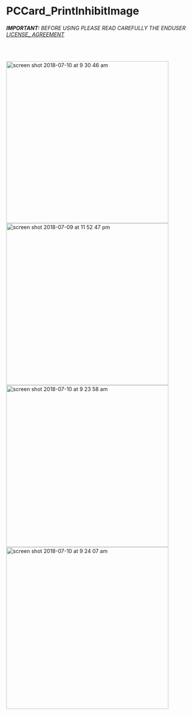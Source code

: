 # PCCard_PrintInhibitImage
###### __IMPORTANT:__ BEFORE USING PLEASE READ CAREFULLY THE ENDUSER [LICENSE_ AGREEMENT](http://link-os.github.io/Zebra_SDK_EULA.pdf)
<br />


<p float="left">
<img width="432" height=”600” alt="screen shot 2018-07-10 at 9 30 46 am" src="https://user-images.githubusercontent.com/41017424/42516767-fefb654a-8423-11e8-8b69-c62a6b55357f.png">
<img width="432" height=”600” alt="screen shot 2018-07-09 at 11 52 47 pm" src="https://user-images.githubusercontent.com/41017424/42516294-586bd5de-8423-11e8-9186-65a375b3148c.png">
<img width="432" height=”600” alt="screen shot 2018-07-10 at 9 23 58 am" src="https://user-images.githubusercontent.com/41017424/42516298-596d0d36-8423-11e8-8a53-ae33abc79998.png">
<img width="432" height=”600” alt="screen shot 2018-07-10 at 9 24 07 am" src="https://user-images.githubusercontent.com/41017424/42516302-5b8b6a4a-8423-11e8-9c0d-0338d48e6b8d.png">
</p>

